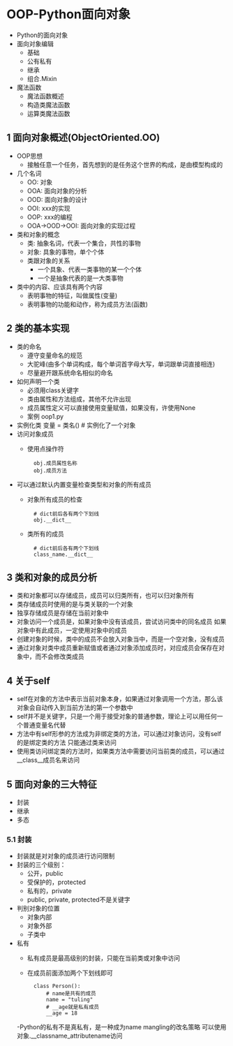 # OOP-Python面向对象
- Python的面向对象
- 面向对象编辑
    - 基础
    - 公有私有
    - 继承
    - 组合.Mixin
- 魔法函数
    - 魔法函数概述
    - 构造类魔法函数
    - 运算类魔法函数
## 1 面向对象概述(ObjectOriented.OO)
- OOP思想
    - 接触任意一个任务，首先想到的是任务这个世界的构成，是由模型构成的
- 几个名词
    - OO: 对象
    - OOA: 面向对象的分析
    - OOD: 面向对象的设计
    - OOI: xxx的实现
    - OOP: xxx的编程
    - OOA->OOD->OOI: 面向对象的实现过程
- 类和对象的概念
    - 类: 抽象名词，代表一个集合，共性的事物
    - 对象: 具象的事物，单个个体
    - 类跟对象的关系
        - 一个具象、代表一类事物的某一个个体
        - 一个是抽象代表的是一大类事物
- 类中的内容、应该具有两个内容
    - 表明事物的特征，叫做属性(变量)
    - 表明事物的功能和动作，称为成员方法(函数)
## 2 类的基本实现
- 类的命名
    - 遵守变量命名的规范
    - 大驼峰(由多个单词构成，每个单词首字母大写，单词跟单词直接相连)
    - 尽量避开跟系统命名相似的命名
- 如何声明一个类
    - 必须用class关键字
    - 类由属性和方法组成，其他不允许出现
    - 成员属性定义可以直接使用变量赋值，如果没有，许使用None
    - 案例 oop1.py      
- 实例化类
        变量 = 类名() # 实例化了一个对象
- 访问对象成员
    - 使用点操作符
            
            obj.成员属性名称
            obj.成员方法
- 可以通过默认内置变量检查类型和对象的所有成员
    - 对象所有成员的检查
            
            # dict前后各有两个下划线
            obj.__dict__
    - 类所有的成员
            
            # dict前后各有两个下划线
            class_name.__dict__
 ## 3 类和对象的成员分析
 - 类和对象都可以存储成员，成员可以归类所有，也可以归对象所有
 - 类存储成员时使用的是与类关联的一个对象
 - 独享存储成员是存储在当前对象中
 - 对象访问一个成员是，如果对象中没有该成员，尝试访问类中的同名成员
        如果对象中有此成员，一定使用对象中的成员
 - 创建对象的时候，类中的成员不会放入对象当中，而是一个空对象，没有成员
 - 通过对象对类中成员重新赋值或者通过对象添加成员时，对应成员会保存在对象中，而不会修改类成员
 
## 4 关于self
 - self在对象的方法中表示当前对象本身，如果通过对象调用一个方法，那么该对象会自动传入到当前方法的第一个参数中            
 - self并不是关键字，只是一个用于接受对象的普通参数，理论上可以用任何一个普通变量名代替
 - 方法中有self形参的方法成为非绑定类的方法，可以通过对象访问，没有self的是绑定类的方法
        只能通过类来访问
 - 使用类访问绑定类的方法时，如果类方法中需要访问当前类的成员，可以通过__class__成员名来访问
 
## 5 面向对象的三大特征
- 封装
- 继承
- 多态

### 5.1 封装
- 封装就是对对象的成员进行访问限制
- 封装的三个级别：
    - 公开，public
    - 受保护的，protected
    - 私有的，private
    - public, private, protected不是关键字
- 判别对象的位置
    - 对象内部
    - 对象外部
    - 子类中
 - 私有
    - 私有成员是最高级别的封装，只能在当前类或对象中访问
    - 在成员前面添加两个下划线即可
            
            class Person():
                # name是共有的成员
                name = "tuling"
                # __age就是私有成员
                __age = 18
    -Python的私有不是真私有，是一种成为name mangling的改名策略
    可以使用对象.__classname_attributename访问 